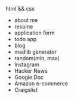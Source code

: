  html && css
* about me
* resume
* application form
* todo app
* blog
* madlib generator
* random(min, max)
* Instagram
* Hacker News
* Google Doc
* Amazon e-commerce
* Craigslist
